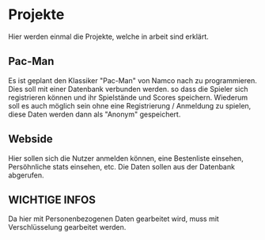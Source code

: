 # Projekte
Hier werden einmal die Projekte, welche in arbeit sind erklärt.

## Pac-Man
Es ist geplant den Klassiker "Pac-Man" von Namco nach zu programmieren.
Dies soll mit einer Datenbank verbunden werden. so dass die Spieler sich registrieren können und ihr Spielstände und Scores speichern.
Wiederum soll es auch möglich sein ohne eine Registrierung / Anmeldung zu spielen, diese Daten werden dann als "Anonym" gespeichert.

## Webside
Hier sollen sich die Nutzer anmelden können, eine Bestenliste einsehen, Persöhnliche stats einsehen, etc.
Die Daten sollen aus der Datenbank abgerufen.

## WICHTIGE INFOS
Da hier mit Personenbezogenen Daten gearbeitet wird, muss mit Verschlüsselung gearbeitet werden.
